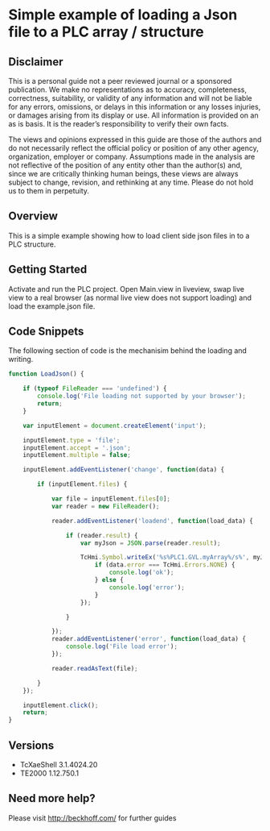 # Simple example of loading a Json file to a PLC array / structure

## Disclaimer
This is a personal guide not a peer reviewed journal or a sponsored publication. We make
no representations as to accuracy, completeness, correctness, suitability, or validity of any
information and will not be liable for any errors, omissions, or delays in this information or any
losses injuries, or damages arising from its display or use. All information is provided on an as
is basis. It is the reader’s responsibility to verify their own facts.

The views and opinions expressed in this guide are those of the authors and do not
necessarily reflect the official policy or position of any other agency, organization, employer or
company. Assumptions made in the analysis are not reflective of the position of any entity
other than the author(s) and, since we are critically thinking human beings, these views are
always subject to change, revision, and rethinking at any time. Please do not hold us to them
in perpetuity.

## Overview 
This is a simple example showing how to load client side json files in to a PLC structure.  

## Getting Started
Activate and run the PLC project.  Open Main.view in liveview, swap live view to a real browser (as normal live view does not support loading) and load the example.json file. 

## Code Snippets
The following section of code is the mechanisim behind the loading and writing. 

```javascript
function LoadJson() {

    if (typeof FileReader === 'undefined') {
        console.log('File loading not supported by your browser');
        return;
    }

    var inputElement = document.createElement('input');

    inputElement.type = 'file';
    inputElement.accept = '.json';
    inputElement.multiple = false;

    inputElement.addEventListener('change', function(data) {

        if (inputElement.files) {

            var file = inputElement.files[0];
            var reader = new FileReader();

            reader.addEventListener('loadend', function(load_data) {

                if (reader.result) {
                    var myJson = JSON.parse(reader.result);

                    TcHmi.Symbol.writeEx('%s%PLC1.GVL.myArray%/s%', myJson, function(data) {
                        if (data.error === TcHmi.Errors.NONE) {
                            console.log('ok');
                        } else {
                            console.log('error');
                        }
                    });

                }

            });
            reader.addEventListener('error', function(load_data) {
                console.log('File load error');
            });

            reader.readAsText(file);

        }
    });

    inputElement.click();
    return;
}
```

## Versions
* TcXaeShell 3.1.4024.20
* TE2000 1.12.750.1

## Need more help?
Please visit http://beckhoff.com/ for further guides
